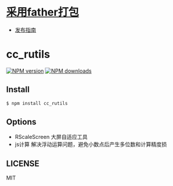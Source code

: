 # [采用father打包](https://github.com/umijs/father/tree/master)
- [发布指南](https://github.com/umijs/father/blob/master/docs/guide/release.md)
  
# cc_rutils

[![NPM version](https://img.shields.io/npm/v/cc_rutils.svg?style=flat)](https://www.npmjs.com/package/cc_rutils)
[![NPM downloads](http://img.shields.io/npm/dm/cc_rutils.svg?style=flat)](https://www.npmjs.com/package/cc_rutils)

## Install

```bash
$ npm install cc_rutils
```

## Options

- RScaleScreen 大屏自适应工具
- js计算 解决浮动运算问题，避免小数点后产生多位数和计算精度损

## LICENSE

MIT
